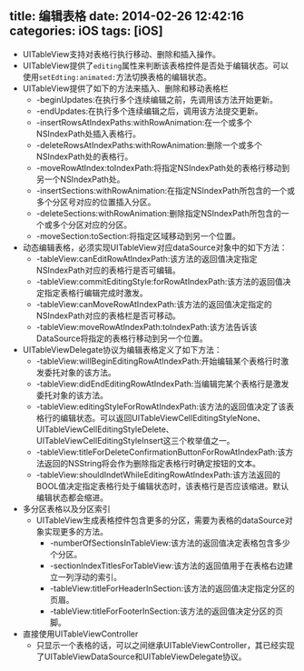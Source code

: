 title: 编辑表格
date: 2014-02-26 12:42:16
categories: iOS
tags: [iOS]
---
- UITableView支持对表格行执行移动、删除和插入操作。
- UITableView提供了`editing`属性来判断该表格控件是否处于编辑状态。可以使用`setEdting:animated:`方法切换表格的编辑状态。
- UITableView提供了如下的方法来插入、删除和移动表格栏
	+ -beginUpdates:在执行多个连续编辑之前，先调用该方法开始更新。
	+ -endUpdates:在执行多个连续编辑之后，调用该方法提交更新。
	+ -insertRowsAtIndexPaths:withRowAnimation:在一个或多个NSIndexPath处插入表格行。
	+ -deleteRowsAtIndexPaths:withRowAnimation:删除一个或多个NSIndexPath处的表格行。
	+ -moveRowAtIndex:toIndexPath:将指定NSIndexPath处的表格行移动到另一个NSIndexPath处。
	+ -insertSections:withRowAnimation:在指定NSIndexPath所包含的一个或多个分区号对应的位置插入分区。
	+ -deleteSections:withRowAnimation:删除指定NSIndexPath所包含的一个或多个分区对应的分区。
	+ -moveSection:toSection:将指定区域移动到另一个位置。
- 动态编辑表格，必须实现UITableView对应dataSource对象中的如下方法：
	+ -tableView:canEditRowAtIndexPath:该方法的返回值决定指定NSIndexPath对应的表格行是否可编辑。
	+ -tableView:commitEditingStyle:forRowAtIndexPath:该方法的返回值决定指定表格行编辑完成时激发。
	+ -tableView:canMoveRowAtIndexPath:该方法的返回值决定指定的NSIndexPath对应的表格栏是否可移动。
	+ -tableView:moveRowAtIndexPath:toIndexPath:该方法告诉该DataSource将指定的表格行移动到另一个位置。
- UITableViewDelegate协议为编辑表格定义了如下方法：
	+ -tableView:willBeginEditingRowAtIndexPath:开始编辑某个表格行时激发委托对象的该方法。
	+ -tableView:didEndEditingRowAtIndexPath:当编辑完某个表格行是激发委托对象的该方法。
	+ -tableView:editingStyleForRowAtIndexPath:该方法的返回值决定了该表格行的编辑状态。可以返回UITableViewCellEditingStyleNone、UITableViewCellEditingStyleDelete、UITableViewCellEditingStyleInsert这三个枚举值之一。
	+ -tableView:titleForDeleteConfirmationButtonForRowAtIndexPath:该方法返回的NSString将会作为删除指定表格行时确定按钮的文本。
	+ -tableView:shouldIndetWhileEditingRowAtIndexPath:该方法返回的BOOL值决定指定表格行处于编辑状态时，该表格行是否应该缩进。默认编辑状态都会缩进。
- 多分区表格以及分区索引
	+ UITableView生成表格控件包含更多的分区，需要为表格的dataSource对象实现更多的方法。
		- -numberOfSectionsInTableView:该方法的返回值决定表格包含多少个分区。
		- -sectionIndexTitlesForTableView:该方法的返回值用于在表格右边建立一列浮动的索引。
		- -tableView:titleForHeaderInSection:该方法的返回值决定指定分区的页眉。
		- -tableView:titleForFooterInSection:该方法的返回值决定分区的页脚。
- 直接使用UITableViewController
	+ 只显示一个表格的话，可以之间继承UITableViewController，其已经实现了UITableViewDataSource和UITableViewDelegate协议。